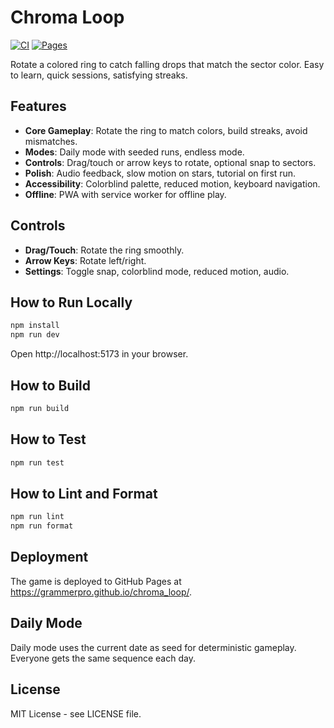 # Chroma Loop

[![CI](https://github.com/grammerpro/chroma_loop/actions/workflows/ci.yml/badge.svg)](https://github.com/grammerpro/chroma_loop/actions/workflows/ci.yml)
[![Pages](https://github.com/grammerpro/chroma_loop/actions/workflows/pages.yml/badge.svg)](https://github.com/grammerpro/chroma_loop/actions/workflows/pages.yml)

Rotate a colored ring to catch falling drops that match the sector color. Easy to learn, quick sessions, satisfying streaks.

## Features

- **Core Gameplay**: Rotate the ring to match colors, build streaks, avoid mismatches.
- **Modes**: Daily mode with seeded runs, endless mode.
- **Controls**: Drag/touch or arrow keys to rotate, optional snap to sectors.
- **Polish**: Audio feedback, slow motion on stars, tutorial on first run.
- **Accessibility**: Colorblind palette, reduced motion, keyboard navigation.
- **Offline**: PWA with service worker for offline play.

## Controls

- **Drag/Touch**: Rotate the ring smoothly.
- **Arrow Keys**: Rotate left/right.
- **Settings**: Toggle snap, colorblind mode, reduced motion, audio.

## How to Run Locally

```bash
npm install
npm run dev
```

Open http://localhost:5173 in your browser.

## How to Build

```bash
npm run build
```

## How to Test

```bash
npm run test
```

## How to Lint and Format

```bash
npm run lint
npm run format
```

## Deployment

The game is deployed to GitHub Pages at https://grammerpro.github.io/chroma_loop/.

## Daily Mode

Daily mode uses the current date as seed for deterministic gameplay. Everyone gets the same sequence each day.

## License

MIT License - see LICENSE file.